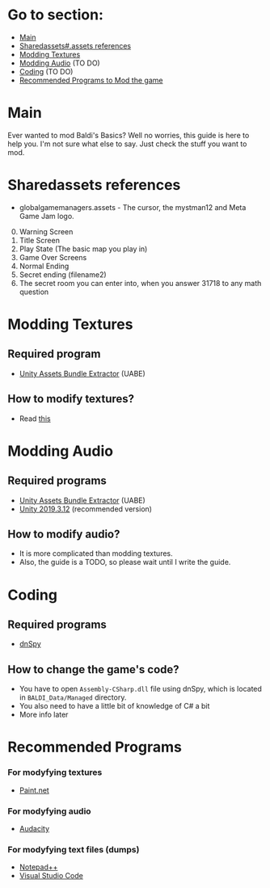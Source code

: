 # Go to section:
- [Main](#Main)
- [Sharedassets#.assets references](#Sharedassets-references)
- [Modding Textures](#Modding-Textures)
- [Modding Audio](#Modding-Audio) (TO DO)
- [Coding](#Coding) (TO DO)
- [Recommended Programs to Mod the game](#Recommended-Programs)

# Main
Ever wanted to mod Baldi's Basics? Well no worries, this guide is here to help you. I'm not sure what else to say. Just check the stuff you want to mod.

# Sharedassets references
- globalgamemanagers.assets - The cursor, the mystman12 and Meta Game Jam logo.
0. Warning Screen
1. Title Screen
2. Play State (The basic map you play in)
3. Game Over Screens
4. Normal Ending
5. Secret ending (filename2)
6. The secret room you can enter into, when you answer 31718 to any math question

# Modding Textures
## Required program
- [Unity Assets Bundle Extractor](https://github.com/SeriousCache/UABE/releases/tag/2.2stabled) (UABE)
## How to modify textures?
- Read [this](Textures.md)

# Modding Audio
## Required programs
- [Unity Assets Bundle Extractor](https://github.com/SeriousCache/UABE/releases/tag/2.2stabled) (UABE)
- [Unity 2019.3.12](https://unity3d.com/unity/whats-new/2019.3.12) (recommended version)
## How to modify audio?
- It is more complicated than modding textures.
- Also, the guide is a TODO, so please wait until I write the guide.

# Coding
## Required programs
- [dnSpy](https://github.com/dnSpy/dnSpy/releases/tag/v6.1.8)
## How to change the game's code?
- You have to open `Assembly-CSharp.dll` file using dnSpy, which is located in `BALDI_Data/Managed` directory.
- You also need to have a little bit of knowledge of C# a bit
- More info later

# Recommended Programs
### For modyfying textures
- [Paint.net](https://www.dotpdn.com/downloads/pdn.html)
### For modyfying audio
- [Audacity](https://www.audacityteam.org/download/)
### For modyfying text files (dumps)
- [Notepad++](https://notepad-plus-plus.org/downloads/)
- [Visual Studio Code](https://code.visualstudio.com/download)